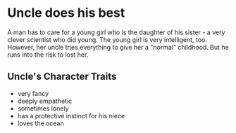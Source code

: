 # Uncle does his best

A man has to care for a young girl who is the daughter of his sister - a very clever scientist who did young. The young girl is very intelligent, too. However, her uncle tries everything to give her a "normal" childhood. But he runs into the risk to lost her.

## Uncle's Character Traits
* very fancy
* deeply empathetic
* sometimes lonely
* has a protective instinct for his niece
* loves the ocean
